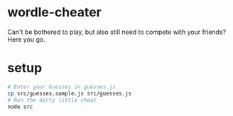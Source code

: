 # wordle-cheater

Can't be bothered to play, but also still need to compete with your friends? Here you go.

# setup

```sh
# Enter your Guesses in guesses.js
cp src/guesses.sample.js src/guesses.js
# Run the dirty little cheat
node src
```